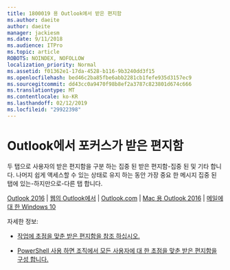 ```yaml
---
title: 1800019 용 Outlook에서 받은 편지함
ms.author: daeite
author: daeite
manager: jackiesm
ms.date: 9/11/2018
ms.audience: ITPro
ms.topic: article
ROBOTS: NOINDEX, NOFOLLOW
localization_priority: Normal
ms.assetid: f01362e1-17da-4528-b116-9b3240dd3f15
ms.openlocfilehash: bed46c2ba85fbe6abb2281cb1fefe935d3157ec9
ms.sourcegitcommit: dd43cc0a9470f98b8ef2a3787c823801d674c666
ms.translationtype: MT
ms.contentlocale: ko-KR
ms.lasthandoff: 02/12/2019
ms.locfileid: "29922398"
---
```

# <a name="focused-inbox-in-outlook"></a>Outlook에서 포커스가 받은 편지함

두 탭으로 사용자의 받은 편지함을 구분 하는 집중 된 받은 편지함-집중 된 및 기타 합니다. 나머지 쉽게 액세스할 수 있는 상태로 유지 하는 동안 가장 중요 한 메시지 집중 된 탭에 있는-하지만으로-다른 탭 합니다.
  
[Outlook 2016](https://go.microsoft.com/fwlink/p/?linkid=2002112&amp;clcid=0x409) | [웹의 Outlook에서](https://go.microsoft.com/fwlink/p/?linkid=2002113&amp;clcid=0x409) | [Outlook.com](https://go.microsoft.com/fwlink/p/?linkid=2002012&amp;clcid=0x409) | [Mac 용 Outlook 2016](https://go.microsoft.com/fwlink/p/?linkid=2002013&amp;clcid=0x409) | [메일에 대 한 Windows 10](https://go.microsoft.com/fwlink/p/?linkid=2001919&amp;clcid=0x409)
  
자세한 정보:
  
- [작업에 초점을 맞춘 받은 편지함을 참조 하십시오.](https://go.microsoft.com/fwlink/p/?linkid=2002212&amp;clcid=0x409)
    
- [PowerShell 사용 하면 조직에서 모든 사용자에 대 한 초점을 맞춘 받은 편지함을 구성 합니다.](https://go.microsoft.com/fwlink/p/?linkid=2002308&amp;clcid=0x409)
    

